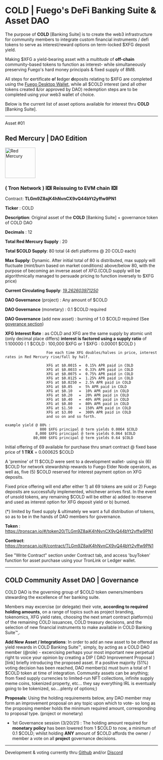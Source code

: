 
# COLD | Fuego's DeFi Banking Suite & Asset DAO

 
 The purpose of **COLD** [Banking Suite] is to create the web3 infrastructure for community members to integrate custom financial instruments / defi tokens to serve as interest/reward options on term-locked $XFG deposit yield.
 
 Making $XFG a yield-bearing asset with a *multitude* of **off-chain** community-based tokens to function as interest- while simultaneously preserving Fuego's hard money principals & fixed supply of 8M8.
 
 All steps for **c**ertificate **o**f **l**edger **d**eposits relating to $XFG are completed using the [Fuego Desktop Wallet](https://github.com/usexfg/fuego-wallet), while all $COLD interest (and all other tokens created &/or approved by DAO) redemption steps are to be completed using your web3 wallet of choice. 

Below is the current list of asset options available for interest thru **COLD** [Banking Suite].
 
-----------------------------------------------------------

Asset #01
## Red Mercury | DAO Edition 

<img height="100px" width="100px" title="Red Mercury" src="https://raw.githubusercontent.com/usexfg/COLD-DAO/main/B5F889A6-92A8-4A13-BD7B-0514983310EB.png"><img/>

### ( Tron Network )  ❕❎❕ Reissuing to EVM chain ❕❎❕

Contract: **TLGm9Z8ajK4hNvnCX9vQ44bYt2yffw9PN1**

**Ticker** : COLD

**Description**: Original asset of the **COLD** [Banking Suite] + governance token of COLD DAO

**Decimals** : 12

**Total Red Mercury Supply** : 20 

**Total $COLD Supply**: 80 total (4 defi platforms @ 20 COLD each)

**Max Supply**: Dynamic. After initial total of 80 is distributed, max supply will fluctuate (mint/burn based on market conditions) above/below 80, with the purpose of becoming an inverse asset of $XFG. ($COLD supply will be algorithmically managed to persuade pricing to function inversely to $XFG price)

**Current Circulating Supply**:  [*19.262603971250*](https://tronscan.org/#/token20/TLGm9Z8ajK4hNvnCX9vQ44bYt2yffw9PN1)

**DAO Governance** (project) : Any amount of $COLD

**DAO Governance** (monetary) : 0.1 $COLD required

**DAO Governance** (add new asset) : burning of 1.0 $COLD required (See [goverance section](#cold-governance))

**XFG Interest Rate** : as COLD and XFG are the same supply by atomic unit (only decimal place differs) **interest is factored using a supply ratio** of 1:100000 ( 1 $COLD : 100,000 $XFG  or  1 $XFG : 0.00001 $COLD )

                       Foe each time XFG doubles/halves in price, interest rates in Red Mercury rise/fall by half.
                       
                       XFG at $0.0015 =  0.15% APR paid in COLD
                       XFG at $0.0033 =  0.33% APR paid in COLD
                       XFG at $0.0075 =  0.75% APR paid in COLD
                       XFG at $0.0125 =  1.25% APR paid in COLD
                       XFG at $0.0250 =  2.5% APR paid in COLD
                       XFG at $0.05   =  5% APR paid in COLD
                       XFG at $0.10   =  10% APR paid in COLD
                       XFG at $0.20   =  20% APR paid in COLD
                       XFG at $0.40   =  40% APR paid in COLD
                       XFG at $0.80   =  80% APR paid in COLD
                       XFG at $1.50   =  150% APR paid in COLD
                       XFG at $3.00   =  300% APR paid in COLD
                       and so on and so forth.

    example yield @ 80% :
                    800 $XFG principal @ term yields 0.0064 $COLD
                  8,000 $XFG principal @ term yields 0.064 $COLD
                 80,000 $XFG principal @ term yields 0.64 $COLD
                                 
Initial offering of 69 available for purchase thru smart contract @ fixed base price of **1 TRX** = 0.000625 $COLD 

A 'premine' of 11 $COLD were sent to a development wallet- using six (6) $COLD for network stewardship rewards to Fuego Elder Node operators, as well as, five (5) $COLD reserved for interest payment option on XFG deposits.

Fixed price offering will end after either 1) all 69 tokens are sold or 2) Fuego deposits are successfully implemented, whichever arrives first. 
In the event of unsold tokens, any remaining $COLD will be either a) added to reserve and used as interest option for XFG deposit yield or b) burned.  


(*) limited by fixed supply & ultimately we want a full distribution of tokens, so as to be in the hands of DAO members for governance.

**Token** : https://tronscan.io/#/token20/TLGm9Z8ajK4hNvnCX9vQ44bYt2yffw9PN1

**Contract**: https://tronscan.io/#/contract/TLGm9Z8ajK4hNvnCX9vQ44bYt2yffw9PN1

See "Write Contract" section under Contract tab, and access 'buyToken' function for asset purchase using your TronLink or Ledger wallet.

------------------------------
<h2 id="cold-governance">COLD Community Asset DAO | Governance</h2>

COLD DAO is the governing group of $COLD token owners/members stewarding the excellence of her banking suite. 

Members may excercise (or delegate) their vote, **according to required holding amounts**, on a range of topics such as project branding, tokenomics, XFG yield rates, choosing the next smart contract platform(s) of the remaining COLD issuances, COLD treasury decisions, and the selection of new financial instruments to make available in COLD Banking Suite™️,.

**Add New Asset / Integrations**: In order to add an new asset to be offered as yield rewards in COLD Banking Suite™️, simply, by acting as a COLD DAO member (@role) - excercising perhaps your most important new perpetual right to voice your opinion by creating a DIP ( DAO Improvement Proposal )[link] briefly introducing the proposed asset. If a positive majority (51%) voting decision has been reached, DAO member(s) must burn a total of 1 $COLD token at time of integration.  Community assets can be anything; from fixed supply currencies to limited-run NFT collections, infinite supply meme coins, tokenized property, etc... they say everything IRL is eventually going to be tokenized, so....plenty of options;)

**Proposals**: Using the holding requirements below, any DAO member may form an improvement proposal on any topic upon which to vote- so long as the proposing member holds the minimum required amount, corresponding to proposal type. (project or monetary) 

 -  1st Governance session (3/20/21) : The holding amount required for **monetary policy** has been lowered from 1 $COLD to now, a minimum of 0.1 $COLD; whilst holding **ANY** amount of $COLD affords the owner / member a vote on all **project** governance decisions.

--------------------------------

Development & voting currently thru [Github](https://github.com/usexfg/COLD-DAO/issues/new/choose) and/or [Discord](https://discord.gg/8basXuy6F7)
